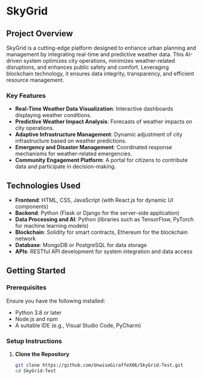 # SkyGrid

## Project Overview

SkyGrid is a cutting-edge platform designed to enhance urban planning and management by integrating real-time and predictive weather data. This AI-driven system optimizes city operations, minimizes weather-related disruptions, and enhances public safety and comfort. Leveraging blockchain technology, it ensures data integrity, transparency, and efficient resource management.

### Key Features

- **Real-Time Weather Data Visualization**: Interactive dashboards displaying weather conditions.
- **Predictive Weather Impact Analysis**: Forecasts of weather impacts on city operations.
- **Adaptive Infrastructure Management**: Dynamic adjustment of city infrastructure based on weather predictions.
- **Emergency and Disaster Management**: Coordinated response mechanisms for weather-related emergencies.
- **Community Engagement Platform**: A portal for citizens to contribute data and participate in decision-making.

## Technologies Used

- **Frontend**: HTML, CSS, JavaScript (with React.js for dynamic UI components)
- **Backend**: Python (Flask or Django for the server-side application)
- **Data Processing and AI**: Python (libraries such as TensorFlow, PyTorch for machine learning models)
- **Blockchain**: Solidity for smart contracts, Ethereum for the blockchain network
- **Database**: MongoDB or PostgreSQL for data storage
- **APIs**: RESTful API development for system integration and data access

## Getting Started

### Prerequisites

Ensure you have the following installed:
- Python 3.8 or later
- Node.js and npm
- A suitable IDE (e.g., Visual Studio Code, PyCharm)

### Setup Instructions

1. **Clone the Repository**
   ```sh
   git clone https://github.com/UnwiseGiraffeX86/SkyGrid-Test.git
   cd SkyGrid-Test
